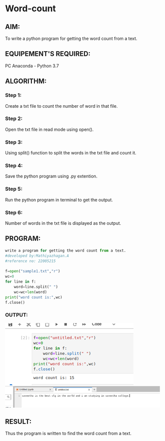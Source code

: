 # Word-count
## AIM:
To write a python program for getting the word count from a text.
## EQUIPEMENT'S REQUIRED: 
PC
Anaconda - Python 3.7
## ALGORITHM: 
### Step 1:

Create a txt file to count the number of word in that file.

### Step 2:

 Open the txt file in read mode using open().
 
### Step 3:

Using split() function to split the words in the txt file and count it.


### Step 4:  

Save the python program using .py extention.

### Step 5: 

Run the python program in terminal to get the output.

### Step 6: 

Number of words in the txt file is displayed as the output.

## PROGRAM:
```python
write a program for getting the word count from a text.
#developed by:Mathiyazhagan.A
#reference no: 22005215

f=open("sample1.txt","r")
wc=0
for line in f:
    word=line.split(" ")
    wc=wc+len(word)
print("word count is:",wc)
f.close()

```

### OUTPUT:

![](./5A.png)
![](./5a.png)

## RESULT:
Thus the program is written to find the word count from a text.
